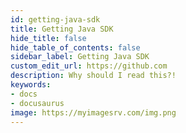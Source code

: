```yaml
---
id: getting-java-sdk
title: Getting Java SDK
hide_title: false
hide_table_of_contents: false
sidebar_label: Getting Java SDK
custom_edit_url: https://github.com
description: Why should I read this?!
keywords:
- docs
- docusaurus
image: https://myimagesrv.com/img.png
---
```

